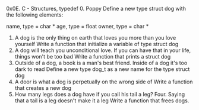0x0E. C - Structures, typedef
0. Poppy
Define a new type struct dog with the following elements:

name, type = char *
age, type = float
owner, type = char *
1. A dog is the only thing on earth that loves you more than you love yourself
Write a function that initialize a variable of type struct dog
2. A dog will teach you unconditional love. If you can have that in your life, things won't be too bad
Write a function that prints a struct dog
3. Outside of a dog, a book is a man's best friend. Inside of a dog it's too dark to read
Define a new type dog_t as a new name for the type struct dog
4. A door is what a dog is perpetually on the wrong side of
Write a function that creates a new dog
5. How many legs does a dog have if you call his tail a leg? Four. Saying that a tail is a leg doesn't make it a leg
Write a function that frees dogs.

